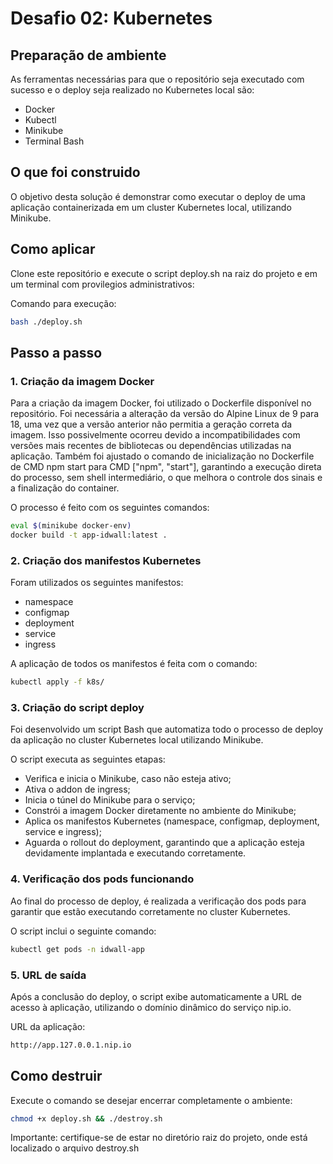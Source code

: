 # Desafio 02: Kubernetes

## Preparação de ambiente 

As ferramentas necessárias para que o repositório seja executado com sucesso e o deploy seja realizado no Kubernetes local são:

- Docker
- Kubectl
- Minikube
- Terminal Bash

## O que foi construido

O objetivo desta solução é demonstrar como executar o deploy de uma aplicação containerizada em um cluster Kubernetes local, utilizando Minikube.

## Como aplicar 

Clone este repositório e execute o script deploy.sh na raiz do projeto e em um terminal com provilegios administrativos:

Comando para execução:

```bash
bash ./deploy.sh 
```

## Passo a passo 

### 1. Criação da imagem Docker 

Para a criação da imagem Docker, foi utilizado o Dockerfile disponível no repositório. Foi necessária a alteração da versão do Alpine Linux de 9 para 18, uma vez que a versão anterior não permitia a geração correta da imagem. Isso possivelmente ocorreu devido a incompatibilidades com versões mais recentes de bibliotecas ou dependências utilizadas na aplicação. Também foi ajustado o comando de inicialização no Dockerfile de CMD npm start para CMD ["npm", "start"], garantindo a execução direta do processo, sem shell intermediário, o que melhora o controle dos sinais e a finalização do container.

O processo é feito com os seguintes comandos:

```bash
eval $(minikube docker-env)
docker build -t app-idwall:latest .
```

### 2. Criação dos manifestos Kubernetes

Foram utilizados os seguintes manifestos:

- namespace
- configmap
- deployment
- service
- ingress

A aplicação de todos os manifestos é feita com o comando: 

```bash
kubectl apply -f k8s/
```
### 3. Criação do script deploy

Foi desenvolvido um script Bash que automatiza todo o processo de deploy da aplicação no cluster Kubernetes local utilizando Minikube.

O script executa as seguintes etapas:

- Verifica e inicia o Minikube, caso não esteja ativo;
- Ativa o addon de ingress;
- Inicia o túnel do Minikube para o serviço;
- Constrói a imagem Docker diretamente no ambiente do Minikube;
- Aplica os manifestos Kubernetes (namespace, configmap, deployment, service e ingress);
- Aguarda o rollout do deployment, garantindo que a aplicação esteja devidamente implantada e executando corretamente.

### 4. Verificação dos pods funcionando

Ao final do processo de deploy, é realizada a verificação dos pods para garantir que estão executando corretamente no cluster Kubernetes.

O script inclui o seguinte comando:

```bash
kubectl get pods -n idwall-app
```

### 5. URL de saída

Após a conclusão do deploy, o script exibe automaticamente a URL de acesso à aplicação, utilizando o domínio dinâmico do serviço nip.io.

URL da aplicação:

```bash
http://app.127.0.0.1.nip.io

```

## Como destruir

Execute o comando se desejar encerrar completamente o ambiente:

```bash
chmod +x deploy.sh && ./destroy.sh
```
Importante: certifique-se de estar no diretório raiz do projeto, onde está localizado o arquivo destroy.sh 